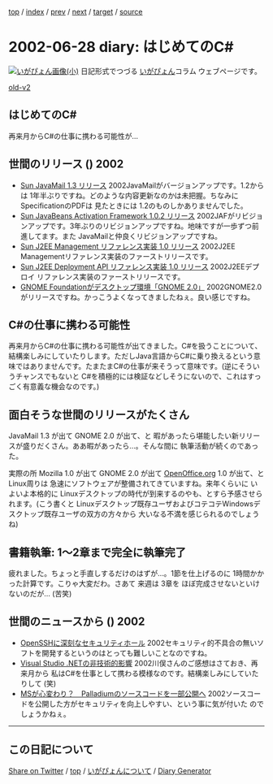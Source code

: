 [top](../index.html) 
 / [index](index.html) 
 / [prev](ig020627.html) 
 / [next](ig020629.html) 
 / [target](https://igapyon.github.io/diary/2002/ig020628.html) 
 / [source](https://github.com/igapyon/diary/blob/gh-pages/2002/ig020628.src.md) 

2002-06-28 diary: はじめてのC#
=====================================================================================================
[![いがぴょん画像(小)](https://igapyon.github.io/diary/images/iga200306s.jpg "いがぴょん")](https://igapyon.github.io/diary/memo/memoigapyon.html) 日記形式でつづる [いがぴょん](https://igapyon.github.io/diary/memo/memoigapyon.html)コラム ウェブページです。

[old-v2](ig020628-orig.html)

## はじめてのC#

再来月からC#の仕事に携わる可能性が…


## 世間のリリース () 2002

* [Sun JavaMail 1.3 リリース](http://java.sun.com/products/javamail/)  2002JavaMailがバージョンアップです。1.2からは 1年半ぶりですね。どのような内容更新なのかは未把握。ちなみにSpecificationのPDFは 見たときには 1.2のものしかありませんでした。
* [Sun JavaBeans Activation Framework 1.0.2 リリース](http://java.sun.com/products/javabeans/glasgow/jaf.html)  2002JAFがリビジョンアップです。3年ぶりのリビジョンアップですね。地味ですが一歩ずつ前進してます。また JavaMailと仲良くリビジョンアップですね。
* [Sun J2EE Management リファレンス実装 1.0 リリース](http://java.sun.com/j2ee/tools/management/)  2002J2EE Managementリファレンス実装のファーストリリースです。
* [Sun J2EE Deployment API リファレンス実装 1.0 リリース](http://java.sun.com/j2ee/tools/deployment/)  2002J2EEデプロイ リファレンス実装のファーストリリースです。
* [GNOME Foundationがデスクトップ環境「GNOME 2.0」](http://biztech.nikkeibp.co.jp/wcs/show/leaf?CID=onair/biztech/comp/193223)  2002GNOME2.0がリリースですね。かっこうよくなってきましたねぇ。良い感じですね。

## C#の仕事に携わる可能性

再来月からC#の仕事に携わる可能性が出てきました。C#を扱うことについて、結構楽しみにしていたりします。ただしJava言語からC#に乗り換えるという意味ではありませんです。たまたまC#の仕事が来そうって意味です。(逆にそういうチャンスでもないと C#を積極的には検証などしそうにないので、これはすっごく有意義な機会なのです。)

## 面白そうな世間のリリースがたくさん

JavaMail 1.3 が出て GNOME 2.0 が出て、と 暇があったら堪能したい新リリースが盛りだくさん。ああ暇があったら…。そんな間に 執筆活動が続くのであった。

実際の所 Mozilla 1.0 が出て GNOME 2.0 が出て [OpenOffice.org](http://ja.openoffice.org/) 1.0 が出て、と
Linux周りは 急速にソフトウェアが整備されてきていますね。来年くらいに いよいよ本格的に Linuxデスクトップの時代が到来するのやも、とすら予感させられます。(こう書くと
Linuxデスクトップ既存ユーザおよびコテコテWindowsデスクトップ既存ユーザの双方の方々から 大いなる不満を感じられるのでしょうね)

## 書籍執筆: 1～2章まで完全に執筆完了

疲れました。ちょっと手直しするだけのはずが…。1節を仕上げるのに 1時間かかった計算です。こりゃ大変だわ。さあて 来週は 3章を ほぼ完成させないといけないのだが… (苦笑)

## 世間のニュースから () 2002

* [OpenSSHに深刻なセキュリティホール](http://www.zdnet.co.jp/news/0206/28/nebt_01.html)  2002セキュリティ的不具合の無いソフトを開発するというのはとっても難しいことなのですね。
* [Visual Studio .NETの非技術的影響](http://www.atmarkit.co.jp/fdotnet/opinion/kawamata/2002_06.html)  2002川俣さんのご感想はさておき、再来月から 私はC#を仕事として携わる模様なのです。結構楽しみにしていたりして (笑)
* [MSが心変わり？　Palladiumのソースコードを一部公開へ](http://www.zdnet.co.jp/news/0206/26/ne00_code.html)  2002ソースコードを公開した方がセキュリティを向上しやすい、という事に気が付いた のでしょうかねぇ。


----------------------------------------------------------------------------------------------------

## この日記について

[Share on Twitter](https://twitter.com/intent/tweet?hashtags=igapyon%2Cdiary%2C%E3%81%84%E3%81%8C%E3%81%B4%E3%82%87%E3%82%93&text=%E3%81%AF%E3%81%98%E3%82%81%E3%81%A6%E3%81%AEC%23&url=https%3A%2F%2Figapyon.github.io%2Fdiary%2F2002%2Fig020628.html) / [top](../index.html) / [いがぴょんについて](https://igapyon.github.io/diary/memo/memoigapyon.html) / [Diary Generator](https://github.com/igapyon/igapyonv3)
